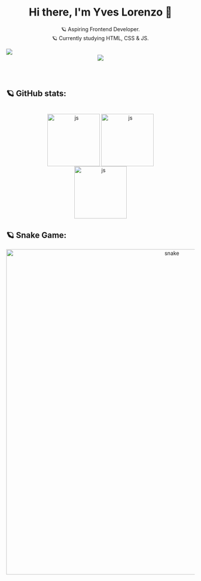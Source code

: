 <header>
 <!--
💫 Introduction:
-->

<h1> Hi there, I'm Yves Lorenzo 🚀 </h1>

🪐 Aspiring Frontend Developer.
<br>
🪐 Currently studying HTML, CSS & JS.

<div align="left">
<img src="https://komarev.com/ghpvc/?username=yloooowww&label=PROFILE+VIEWS">
</div>

<!--
👾 Gif:
-->
 
<div align="center">
 <img align="center" src="https://github.com/yloooowww/yloooowww/blob/main/gif.gif">
</div>
<br>

</header>

<main>

<h2> 🪐 GitHub stats: </h2>
<br>

<!--
📖 Read me status:
-->

  <div align="center">
   <img height=140em align="center" src="https://github-readme-stats.vercel.app/api?username=yloooowww&hide=contribs,prs&show_icons=true&theme=midnight-purple" alt="js"/>
   <img height=140em align="center" src="http://github-readme-streak-stats.herokuapp.com?user=yloooowww&theme=midnight-purple" alt="js"/> </br>
   <img height=140em align="center" src="https://github-readme-stats.vercel.app/api/top-langs/?username=yloooowww&layout=compact&theme=midnight-purple" alt="js"/>
  </div>

<!--
🐍📊 Snake game contribution chart:
-->

<h2> 🪐 Snake Game: </h2>
 
<div align="center">
<img width=870 src="https://github.com/yloooowww/yloooowww/blob/output/github-contribution-grid-snake.svg" alt="snake"/>
</div>

</main>
